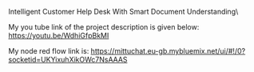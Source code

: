  Intelligent Customer Help Desk With Smart Document Understanding\
 
 
My you tube link of the project description is given below:
https://youtu.be/WdhiGfpBkMI

My node red flow link is:
https://mittuchat.eu-gb.mybluemix.net/ui/#!/0?socketid=UKYixuhXikOWc7NsAAAS
